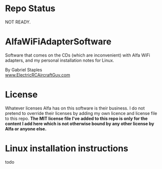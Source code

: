 # Repo Status

NOT READY.

# AlfaWiFiAdapterSoftware
Software that comes on the CDs (which are inconvenient) with Alfa WiFi adapters, and my personal installation notes for Linux.

By Gabriel Staples  
www.ElectricRCAircraftGuy.com  

# License
Whatever licenses Alfa has on this software is their business. I do not pretend to override their licenses by adding my own licence and license file to this repo. **The MIT license file I've added to this repo is only for the content I add here which is not otherwise bound by any other license by Alfa or anyone else.**

# Linux installation instructions

todo
